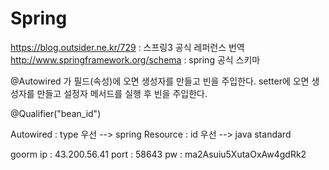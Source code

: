 # Spring
https://blog.outsider.ne.kr/729 : 스프링3 공식 레퍼런스 번역
http://www.springframework.org/schema : spring 공식 스키마

@Autowired 가 필드(속성)에 오면 생성자를 만들고 빈을 주입한다.
setter에 오면 생성자를 만들고 설정자 메서드를 실행 후 빈을 주입한다.

@Qualifier("bean_id")

Autowired : type 우선 --> spring
Resource : id 우선 --> java standard

goorm ip : 43.200.56.41
port : 58643
pw : ma2Asuiu5XutaOxAw4gdRk2